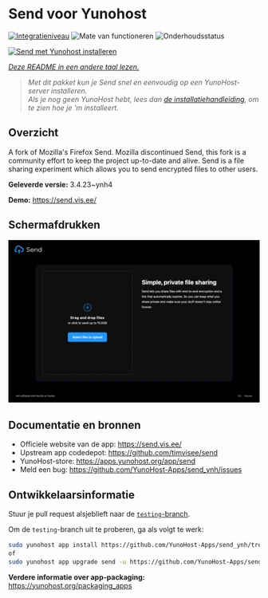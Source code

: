 <!--
NB: Deze README is automatisch gegenereerd door <https://github.com/YunoHost/apps/tree/master/tools/readme_generator>
Hij mag NIET handmatig aangepast worden.
-->

# Send voor Yunohost

[![Integratieniveau](https://dash.yunohost.org/integration/send.svg)](https://ci-apps.yunohost.org/ci/apps/send/) ![Mate van functioneren](https://ci-apps.yunohost.org/ci/badges/send.status.svg) ![Onderhoudsstatus](https://ci-apps.yunohost.org/ci/badges/send.maintain.svg)

[![Send met Yunohost installeren](https://install-app.yunohost.org/install-with-yunohost.svg)](https://install-app.yunohost.org/?app=send)

*[Deze README in een andere taal lezen.](./ALL_README.md)*

> *Met dit pakket kun je Send snel en eenvoudig op een YunoHost-server installeren.*  
> *Als je nog geen YunoHost hebt, lees dan [de installatiehandleiding](https://yunohost.org/install), om te zien hoe je 'm installeert.*

## Overzicht

A fork of Mozilla's Firefox Send. Mozilla discontinued Send, this fork is a community effort to keep the project up-to-date and alive.
Send is a file sharing experiment which allows you to send encrypted files to other users.


**Geleverde versie:** 3.4.23~ynh4

**Demo:** <https://send.vis.ee/>

## Schermafdrukken

![Schermafdrukken van Send](./doc/screenshots/screenshot.png)

## Documentatie en bronnen

- Officiele website van de app: <https://send.vis.ee/>
- Upstream app codedepot: <https://github.com/timvisee/send>
- YunoHost-store: <https://apps.yunohost.org/app/send>
- Meld een bug: <https://github.com/YunoHost-Apps/send_ynh/issues>

## Ontwikkelaarsinformatie

Stuur je pull request alsjeblieft naar de [`testing`-branch](https://github.com/YunoHost-Apps/send_ynh/tree/testing).

Om de `testing`-branch uit te proberen, ga als volgt te werk:

```bash
sudo yunohost app install https://github.com/YunoHost-Apps/send_ynh/tree/testing --debug
of
sudo yunohost app upgrade send -u https://github.com/YunoHost-Apps/send_ynh/tree/testing --debug
```

**Verdere informatie over app-packaging:** <https://yunohost.org/packaging_apps>
